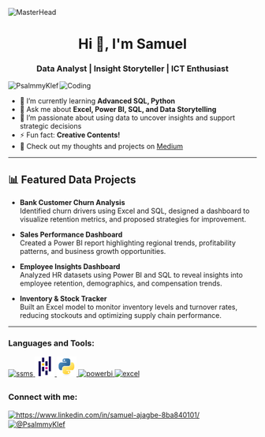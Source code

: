 ![MasterHead](https://www.rasylva.id/images/landing/landing-bg.webp)


<h1 align="center">Hi 👋, I'm Samuel</h1>
<h3 align="center">Data Analyst | Insight Storyteller | ICT Enthusiast</h3>

<img align="right" alt="Coding" width="400" src="https://camo.githubusercontent.com/cae12fddd9d6982901d82580bdf321d81fb299141098ca1c2d4891870827bf17/68747470733a2f2f6d69726f2e6d656469756d2e636f6d2f6d61782f313336302f302a37513379765349765f7430696f4a2d5a2e676966">

<p align="left">
  <img src="https://komarev.com/ghpvc/?username=PsalmmyKlef&label=Profile%20views&color=0e75b6&style=flat" alt="PsalmmyKlef" />
</p>

- 🌱 I’m currently learning **Advanced SQL, Python**
- 💬 Ask me about **Excel, Power BI, SQL, and Data Storytelling**
- 🧠 I’m passionate about using data to uncover insights and support strategic decisions
- ⚡ Fun fact: **Creative Contents!**
- 📝 Check out my thoughts and projects on [Medium](https://medium.com/@PsalmmyKlef)


---

<h2>📊 Featured Data Projects</h2>

- **Bank Customer Churn Analysis**  
  Identified churn drivers using Excel and SQL, designed a dashboard to visualize retention metrics, and proposed strategies for improvement.

- **Sales Performance Dashboard**  
  Created a Power BI report highlighting regional trends, profitability patterns, and business growth opportunities.

- **Employee Insights Dashboard**  
  Analyzed HR datasets using Power BI and SQL to reveal insights into employee retention, demographics, and compensation trends.

- **Inventory & Stock Tracker**  
  Built an Excel model to monitor inventory levels and turnover rates, reducing stockouts and optimizing supply chain performance.

---


<h3 align="left">Languages and Tools:</h3>
<p align="left">
 <a href="https://learn.microsoft.com/en-us/sql/ssms/sql-server-management-studio-ssms" target="_blank" rel="noreferrer">
    <img src="https://upload.wikimedia.org/wikipedia/commons/8/87/Sql_data_base_with_logo.png" alt="ssms" width="80" height="40"/>
  </a>
  <a href="https://pandas.pydata.org/" target="_blank" rel="noreferrer">
    <img src="https://raw.githubusercontent.com/devicons/devicon/2ae2a900d2f041da66e950e4d48052658d850630/icons/pandas/pandas-original.svg" alt="pandas" width="40" height="40"/>
  </a>
  <a href="https://www.python.org" target="_blank" rel="noreferrer">
    <img src="https://raw.githubusercontent.com/devicons/devicon/master/icons/python/python-original.svg" alt="python" width="40" height="40"/>
  </a>
  <a href="https://powerbi.microsoft.com/" target="_blank" rel="noreferrer">
    <img src="https://upload.wikimedia.org/wikipedia/commons/c/cf/New_Power_BI_Logo.svg" alt="powerbi" width="40" height="40"/>
  </a>
  <a href="https://www.microsoft.com/microsoft-365/excel" target="_blank" rel="noreferrer">
  <img src="https://cdn-icons-png.flaticon.com/512/732/732220.png" alt="excel" width="40" height="40"/>
</a>

</p>

<h2></h2>

<h3 align="left">Connect with me:</h3>
<p align="left">
<a href="https://www.linkedin.com/in/samuel-ajagbe-8ba840101/" target="blank"><img align="center" src="https://raw.githubusercontent.com/rahuldkjain/github-profile-readme-generator/master/src/images/icons/Social/linked-in-alt.svg" alt="https://www.linkedin.com/in/samuel-ajagbe-8ba840101/" height="30" width="40" /></a>
<a href="https://medium.com/@PsalmmyKlef" target="blank"><img align="center" src="https://raw.githubusercontent.com/rahuldkjain/github-profile-readme-generator/master/src/images/icons/Social/medium.svg" alt="@PsalmmyKlef" height="30" width="40" /></a>
</p>



<!---
PsalmmyKlef/PsalmmyKlef is a ✨ special ✨ repository because its `README.md` (this file) appears on your GitHub profile.
You can click the Preview link to see how it looks.
--->
